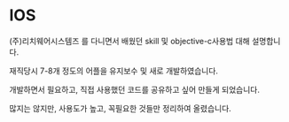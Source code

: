 # IOS
(주)리치웨어시스템즈 를 다니면서 배웠던 skill 및 objective-c사용법 대해 설명합니다.

재직당시 7-8개 정도의 어플을 유지보수 및 새로 개발하였습니다.

개발하면서 필요하고, 직접 사용했던 코드를 공유하고 싶어 만들게 되었습니다.

많지는 않지만, 사용도가 높고, 꼭필요한 것들만 정리하여 올렸습니다.
